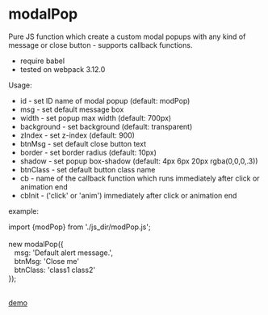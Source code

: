 # modalPop
Pure JS function which create a custom modal popups with any kind of message or close button - supports callback functions.


* require babel
* tested on webpack 3.12.0


Usage:

- id - set ID name of modal popup (default: modPop)
- msg - set default message box
- width - set popup max width (default: 700px)
- background - set background (default: transparent)
- zIndex - set z-index (default: 900)
- btnMsg - set default close button text
- border - set border radius (default: 10px)
- shadow - set popup box-shadow (default: 4px 6px 20px rgba(0,0,0,.3))
- btnClass - set default button class name
- cb - name of the callback function which runs immediately after click or animation end
- cbInit - ('click' or 'anim') immediately after click or animation end

example:

import {modPop} from './js_dir/modPop.js';<br><br>
new modalPop({<br>
&nbsp;&nbsp;  msg: '<span class="alert">Default alert message.</span>',<br>
&nbsp;&nbsp;  btnMsg: 'Close me'<br>
&nbsp;&nbsp;  btnClass: 'class1 class2'<br>
});<br><br>

<a href="http://www.modweb.pl/projects/css-framework/">demo</a>
